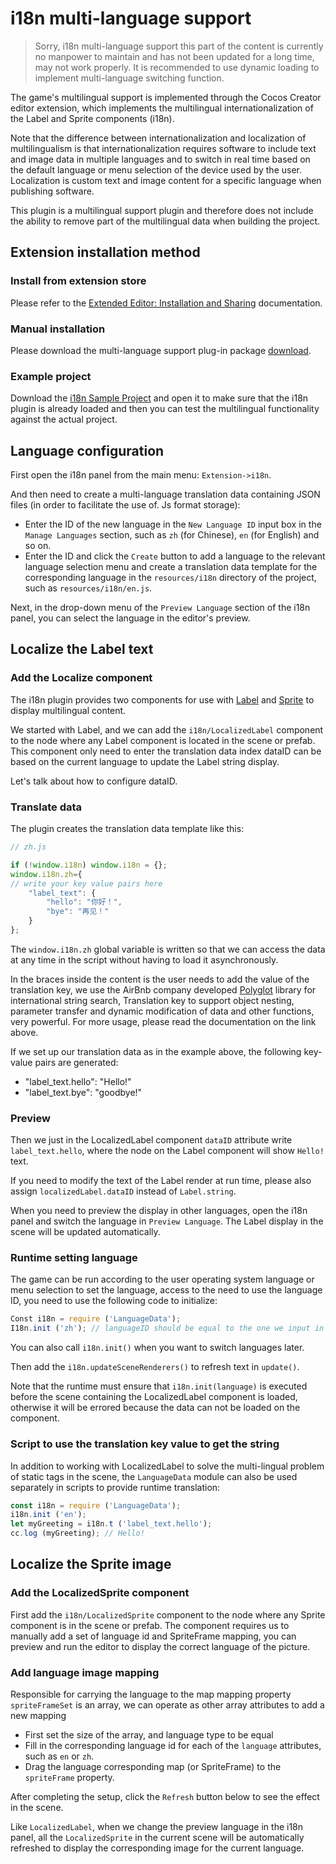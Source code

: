 # i18n multi-language support

> Sorry, i18n multi-language support this part of the content is currently no manpower to maintain and has not been updated for a long time, may not work properly. It is recommended to use dynamic loading to implement multi-language switching function.

The game's multilingual support is implemented through the Cocos Creator editor extension, which implements the multilingual internationalization of the Label and Sprite components (i18n).

Note that the difference between internationalization and localization of multilingualism is that internationalization requires software to include text and image data in multiple languages ​​and to switch in real time based on the default language or menu selection of the device used by the user. Localization is custom text and image content for a specific language when publishing software.

This plugin is a multilingual support plugin and therefore does not include the ability to remove part of the multilingual data when building the project.

## Extension installation method

### Install from  extension store

Please refer to the [Extended Editor: Installation and Sharing](http://www.cocos.com/docs/creator/extension/install-and-share.html) documentation.

### Manual installation

Please download the multi-language support plug-in package [download](https://github.com/cocos-creator-packages/i18n).

### Example project

Download the [i18n Sample Project](https://github.com/nantas/demo-i18n) and open it to make sure that the i18n plugin is already loaded and then you can test the multilingual functionality against the actual project.


## Language configuration

First open the i18n panel from the main menu: `Extension->i18n`.

And then need to create a multi-language translation data containing JSON files (in order to facilitate the use of. Js format storage):

- Enter the ID of the new language in the `New Language ID` input box in the `Manage Languages` section, such as `zh` (for Chinese), `en` (for English) and so on.
- Enter the ID and click the `Create` button to add a language to the relevant language selection menu and create a translation data template for the corresponding language in the `resources/i18n` directory of the project, such as `resources/i18n/en.js`.

Next, in the drop-down menu of the `Preview Language` section of the i18n panel, you can select the language in the editor's preview.

## Localize the Label text

### Add the Localize component

The i18n plugin provides two components for use with [Label](http://www.cocos.com/docs/creator/components/label.html) and [Sprite](http://www.cocos.com/docs/creator/components/sprite.html) to display multilingual content.

We started with Label, and we can add the `i18n/LocalizedLabel` component to the node where any Label component is located in the scene or prefab. This component only need to enter the translation data index dataID can be based on the current language to update the Label string display.

Let's talk about how to configure dataID.

### Translate data

The plugin creates the translation data template like this:

```js
// zh.js

if (!window.i18n) window.i18n = {};
window.i18n.zh={
// write your key value pairs here
    "label_text": {
        "hello": "你好！",
        "bye": "再见！"
    }
};
```

The `window.i18n.zh` global variable is written so that we can access the data at any time in the script without having to load it asynchronously.

In the braces inside the content is the user needs to add the value of the translation key, we use the AirBnb company developed [Polyglot](http://airbnb.io/polyglot.js/) library for international string search, Translation key to support object nesting, parameter transfer and dynamic modification of data and other functions, very powerful. For more usage, please read the documentation on the link above.

If we set up our translation data as in the example above, the following key-value pairs are generated:

- "label_text.hello": "Hello!"
- "label_text.bye": "goodbye!"


### Preview

Then we just in the LocalizedLabel component `dataID` attribute write `label_text.hello`, where the node on the Label component will show `Hello!` text.

If you need to modify the text of the Label render at run time, please also assign `localizedLabel.dataID` instead of `Label.string`.

When you need to preview the display in other languages, open the i18n panel and switch the language in `Preview Language`. The Label display in the scene will be updated automatically.

### Runtime setting language

The game can be run according to the user operating system language or menu selection to set the language, access to the need to use the language ID, you need to use the following code to initialize:

```js
Const i18n = require ('LanguageData');
I18n.init ('zh'); // languageID should be equal to the one we input in New Language ID input field
```

You can also call `i18n.init()` when you want to switch languages ​​later.

Then add the `i18n.updateSceneRenderers()` to refresh text in `update()`.

Note that the runtime must ensure that `i18n.init(language)` is executed before the scene containing the LocalizedLabel component is loaded, otherwise it will be errored because the data can not be loaded on the component.

### Script to use the translation key value to get the string

In addition to working with LocalizedLabel to solve the multi-lingual problem of static tags in the scene, the `LanguageData` module can also be used separately in scripts to provide runtime translation:

```js
const i18n = require ('LanguageData');
i18n.init ('en');
let myGreeting = i18n.t ('label_text.hello');
cc.log (myGreeting); // Hello!
```


## Localize the Sprite image

### Add the LocalizedSprite component

First add the `i18n/LocalizedSprite` component to the node where any Sprite component is in the scene or prefab. The component requires us to manually add a set of language id and SpriteFrame mapping, you can preview and run the editor to display the correct language of the picture.

### Add language image mapping

Responsible for carrying the language to the map mapping property `spriteFrameSet` is an array, we can operate as other array attributes to add a new mapping

- First set the size of the array, and language type to be equal
- Fill in the corresponding language id for each of the `language` attributes, such as `en` or `zh`.
- Drag the language corresponding map (or SpriteFrame) to the `spriteFrame` property.

After completing the setup, click the `Refresh` button below to see the effect in the scene.

Like `LocalizedLabel`, when we change the preview language in the i18n panel, all the `LocalizedSprite` in the current scene will be automatically refreshed to display the corresponding image for the current language.
